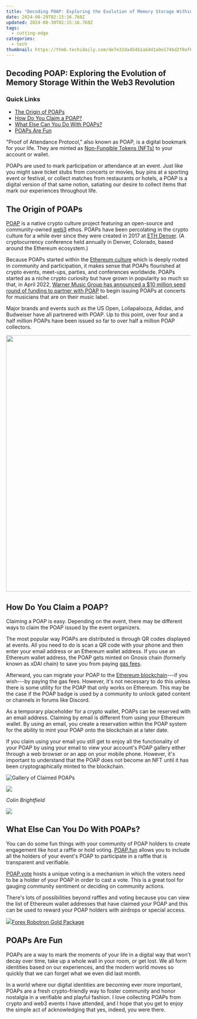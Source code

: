 ```yaml
---
title: "Decoding POAP: Exploring the Evolution of Memory Storage Within the Web3 Revolution"
date: 2024-08-29T02:15:16.760Z
updated: 2024-08-30T02:15:16.760Z
tags:
  - cutting-edge
categories:
  - tech
thumbnail: https://thmb.techidaily.com/de7e32da454b1a64d1a9e174bd2f0af6c1c09ee741804b69375cf4ed02faf5de.jpg
---
```


## Decoding POAP: Exploring the Evolution of Memory Storage Within the Web3 Revolution

### Quick Links

* [The Origin of POAPs](https://win-answers.techidaily.com/optimize-world-of-warcraft-performance-eliminate-lag-with-these-proven-techniques/)
* [How Do You Claim a POAP?](https://iphone-unlock.techidaily.com/can-you-unlock-iphone-15-plus-after-forgetting-the-passcode-drfone-by-drfone-ios/)
* [What Else Can You Do With POAPs?](https://ios-unlock.techidaily.com/in-2024-disabling-iphone-xs-parental-restrictions-withwithout-password-by-drfone-ios/)
* [POAPs Are Fun](https://android-transfer.techidaily.com/solved-move-from-realme-gt-5-pro-to-ios-not-working-problems-drfone-by-drfone-transfer-from-android-transfer-from-android/)

 "Proof of Attendance Protocol," also known as POAP, is a digital bookmark for your life. They are minted as [Non-Fungible Tokens (NFTs)](https://sound-tweaking.techidaily.com/updated-2024-approved-mastering-echo-effects-implementing-reverb-in-digital-sound-environments-windows-edition/) to your account or wallet.

 POAPs are used to mark participation or attendance at an event. Just like you might save ticket stubs from concerts or movies, buy pins at a sporting event or festival, or collect matches from restaurants or hotels, a POAP is a digital version of that same notion, satiating our desire to collect items that mark our experiences throughout life.

##  The Origin of POAPs

[POAP](https://poap.xyz/) is a native crypto culture project featuring an open-source and community-owned [web3](https://facebook-video-content.techidaily.com/updated-stop-video-buffering-during-streaming/) ethos. POAPs have been percolating in the crypto culture for a while ever since they were created in 2017 at [ETH Denver](https://www.ethdenver.com/). (A cryptocurrency conference held annually in Denver, Colorado, based around the Ethereum ecosystem.)

 Because POAPs started within the [Ethereum culture](https://extra-information.techidaily.com/in-2024-automated-opener-your-srt-files-windows-and-mac/) which is deeply rooted in community and participation, it makes sense that POAPs flourished at crypto events, meet-ups, parties, and conferences worldwide. POAPs started as a niche crypto curiosity but have grown in popularity so much so that, in April 2022, [Warner Music Group has announced a $10 million seed round of funding to partner with POAP](https://www.wmg.com/news/warner-music-group-partners-leading-web3-protocol-poap-inc-mint-shared-memories-nfts-36346) to begin issuing POAPs at concerts for musicians that are on their music label.

 Major brands and events such as the US Open, Lollapalooza, Adidas, and Budweiser have all partnered with POAP. Up to this point, over four and a half million POAPs have been issued so far to over half a million POAP collectors.

<!-- affiliate ads begin -->
<a href="https://unicoeye.pxf.io/c/5597632/2084396/18498" target="_top" id="2084396"><img src="//a.impactradius-go.com/display-ad/18498-2084396" border="0" alt="" width="1920" height="700"/></a><img height="0" width="0" src="https://imp.pxf.io/i/5597632/2084396/18498" style="position:absolute;visibility:hidden;" border="0" />
<!-- affiliate ads end -->
##  How Do You Claim a POAP?

 Claiming a POAP is easy. Depending on the event, there may be different ways to claim the POAP issued by the event organizers.

 The most popular way POAPs are distributed is through QR codes displayed at events. All you need to do is scan a QR code with your phone and then enter your email address or an Ethereum wallet address. If you use an Ethereum wallet address, the POAP gets minted on Gnosis chain (formerly known as xDAI chain) to save you from paying [gas fees](https://screen-video-capture.techidaily.com/new-unleashing-creativity-how-to-master-io-screen-capture-for-2024/).

 Afterward, you can migrate your POAP to the [Ethereum blockchain](https://extra-information.techidaily.com/in-2024-automated-opener-your-srt-files-windows-and-mac/)\---if you wish---by paying the gas fees. However, it's not necessary to do this unless there is some utility for the POAP that only works on Ethereum. This may be the case if the POAP badge is used by a community to unlock gated content or channels in forums like Discord.

 As a temporary placeholder for a crypto wallet, POAPs can be reserved with an email address. Claiming by email is different from using your Ethereum wallet. By using an email, you create a reservation within the POAP system for the ability to mint your POAP onto the blockchain at a later date.

 If you claim using your email you still get to enjoy all the functionality of your POAP by using your email to view your account's POAP gallery either through a web browser or an app on your mobile phone. However, it's important to understand that the POAP does not become an NFT until it has been cryptographically minted to the blockchain.

![Gallery of Claimed POAPs](https://static1.howtogeekimages.com/wordpress/wp-content/uploads/2022/04/Gallery-of-Claimed-POAPs.png) 

<!-- affiliate ads begin -->
<a href="https://estore.winxdvd.com/order/checkout.php?PRODS=12653853&QTY=1&AFFILIATE=108875&CART=1"><img src="https://secure.avangate.com/images/merchant/bcb41ccdc4363c6848a1d760f26c28a0/products/14_videoproc-converter-ai-box.png" border="0"></a>
<!-- affiliate ads end -->
_Colin Brightfield_

<!-- affiliate ads begin -->
<a href="https://shop.mondly.com/affiliate.php?ACCOUNT=ATISTUDI&AFFILIATE=108875&PATH=https%3A%2F%2Fwww.mondly.com%3FAFFILIATE%3D108875%26RESOURCE%3D%2BEducational%2B300x600%2B"><img src="https://secure.avangate.com/images/merchant/69c418c33ec2e1a4267fa9bb77fa1428/educational-300x600.gif" border="0"></a>
<!-- affiliate ads end -->
##  What Else Can You Do With POAPs?

 You can do some fun things with your community of POAP holders to create engagement like host a raffle or hold voting. [POAP.fun](https://poap.fun/) allows you to include all the holders of your event's POAP to participate in a raffle that is transparent and verifiable.

[POAP.vote](https://poap.vote/) hosts a unique voting is a mechanism in which the voters need to be a holder of your POAP in order to cast a vote. This is a great tool for gauging community sentiment or deciding on community actions.

 There's lots of possibilities beyond raffles and voting because you can view the list of Ethereum wallet addresses that have claimed your POAP and this can be used to reward your POAP holders with airdrops or special access.

<!-- affiliate ads begin -->
<a href="https://secure.2checkout.com/order/checkout.php?PRODS=4727541&QTY=1&AFFILIATE=108875&CART=1"><img src="https://secure.avangate.com/images/merchant/5f4f7141b65a730b4efb0e0d51f63e94/products/copy_copy_forexrobotronbox.gif" border="0">Forex Robotron Gold Package</a>
<!-- affiliate ads end -->
##  POAPs Are Fun

 POAPs are a way to mark the moments of your life in a digital way that won't decay over time, take up a whole wall in your room, or get lost. We all form identities based on our experiences, and the modern world moves so quickly that we can forget what we even did last month.

 In a world where our digital identities are becoming ever more important, POAPs are a fresh crypto-friendly way to foster community and honor nostalgia in a verifiable and playful fashion. I love collecting POAPs from crypto and web3 events I have attended, and I hope that you get to enjoy the simple act of acknowledging that yes, indeed, you were there.

<ins class="adsbygoogle"
     style="display:block"
     data-ad-format="autorelaxed"
     data-ad-client="ca-pub-7571918770474297"
     data-ad-slot="1223367746"></ins>



<ins class="adsbygoogle"
     style="display:block"
     data-ad-client="ca-pub-7571918770474297"
     data-ad-slot="8358498916"
     data-ad-format="auto"
     data-full-width-responsive="true"></ins>


